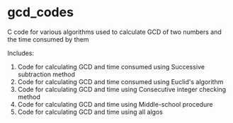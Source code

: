 # gcd_codes
C code for various algorithms used to calculate  GCD of two numbers and the time consumed by them

Includes:
1. Code for calculating GCD and time consumed using Successive subtraction method
2. Code for calculating GCD and time consumed using Euclid's algorithm
3. Code for calculating GCD and time using Consecutive integer checking method
4. Code for calculating GCD and time using Middle-school procedure
5. Code for calculating GCD and time using all algos
